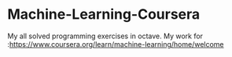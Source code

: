 # Machine-Learning-Coursera
My all solved programming exercises in octave.
My work for :https://www.coursera.org/learn/machine-learning/home/welcome
